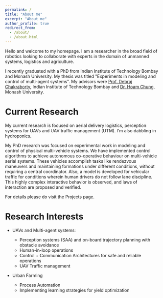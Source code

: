 ```yaml
---
permalink: /
title: "About me"
excerpt: "About me"
author_profile: true
redirect_from: 
  - /about/
  - /about.html
---
```


Hello and welcome to my homepage. I am a researcher in the broad field of robotics looking to collaborate with experts in the domain of unmanned systems, logistics and agriculture. 

I recently graduated with a PhD from Indian Institute of Technology Bombay and Monash University. My thesis was titled "Experiments in modeling and control of multi-agent systems". My advisors were [Prof. Debraj Chakraborty](https://www.ee.iitb.ac.in/wiki/faculty/dc), Indian Institute of Technology Bombay and [Dr. Hoam Chung](http://users.monash.edu.au/~hchung/), Monash University.

Current Research
================
My current research is focused on aerial delivery logistics, perception systems for UAVs and UAV traffic management (UTM). I'm also dabbling in hydroponics.

My PhD research was focused on experimental work in modeling and control of physical multi-vehicle systems. We have implemented control algorithms to achieve autonomous co-operative behaviour on multi-vehicle aerial systems. These vehicles accomplish tasks like rendezvous maneuvers and maintaining formations under different conditions, without requiring a central coordinator. Also, a model is developed for vehicular traffic for conditions wherein human drivers do not follow lane discipline. This highly complex interactive behavior is observed, and laws of interaction are proposed and verified.

For details please do visit the Projects page.

Research Interests
==================
* UAVs and Multi-agent systems: 
	* Perception systems (SAA) and on-board trajectory planning with obstacle avoidance
	* Human-in-loop operations
	* Control + Communication Architectures for safe and reliable operations
	* UAV Traffic management

* Urban Farming
	* Process Automation
	* Implementing learning strategies for yield optimization 
